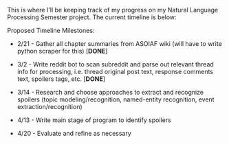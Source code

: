 This is where I'll be keeping track of my progress on my Natural Language Processing Semester project.  The current timeline is below:

Proposed Timeline Milestones:

* 2/21 - Gather all chapter summaries from ASOIAF wiki (will have to write python scraper for this) [**DONE**]

* 3/2 - Write reddit bot to scan subreddit and parse out relevant thread info for processing, i.e. thread original post text, response comments text, spoilers tags, etc. [**DONE**]

* 3/14 - Research and choose approaches to extract and recognize spoilers (topic modeling/recognition, named-entity recognition, event extraction/recognition)

* 4/13 - Write main stage of program to identify spoilers

* 4/20 - Evaluate and refine as necessary
